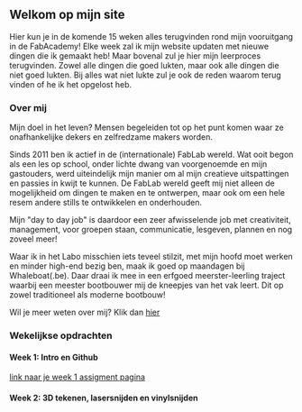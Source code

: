 ## Welkom op mijn site

Hier kun je in de komende 15 weken alles terugvinden rond mijn vooruitgang in de FabAcademy! Elke week zal ik mijn website updaten met nieuwe dingen die ik gemaakt heb! Maar bovenal zul je hier mijn leerproces terugvinden. Zowel alle dingen die goed lukten, maar ook alle dingen die niet goed lukten. Bij alles wat niet lukte zul je ook de reden waarom terug vinden of he ik het opgelost heb.

### Over mij

Mijn doel in het leven? Mensen begeleiden tot op het punt komen waar ze onafhankelijke dekers en zelfredzame makers worden.

Sinds 2011 ben ik actief in de (internationale) FabLab wereld. Wat ooit begon als een les op school, onder lichte dwang van voorgenoemde en mijn gastouders, werd uiteindelijk mijn manier om al mijn creatieve uitspattingen en passies in kwijt te kunnen. De FabLab wereld geeft mij niet alleen de mogelijkheid om dingen te maken en te ontwerpen, maar ook om een hele resem andere stills te ontwikkelen en onderhouden. 

Mijn "day to day job" is daardoor een zeer afwisselende job met creativiteit, management, voor groepen staan, communicatie, lesgeven, plannen en nog zoveel meer!

Waar ik in het Labo misschien iets teveel stilzit, met mijn hoofd moet werken en minder high-end bezig ben, maak ik goed op maandagen bij Whaleboat(.be). Daar draai ik mee in een erfgoed  meerster-leerling traject waarbij een meester bootbouwer mij de kneepjes van het vak leert. Dit op zowel traditioneel als moderne bootbouw!

Wil je meer weten over mij? Klik dan [hier](link)


### Wekelijkse opdrachten 
#### Week 1: Intro en Github
[link naar je week 1 assigment pagina]()


#### Week 2: 3D tekenen, lasersnijden en vinylsnijden


